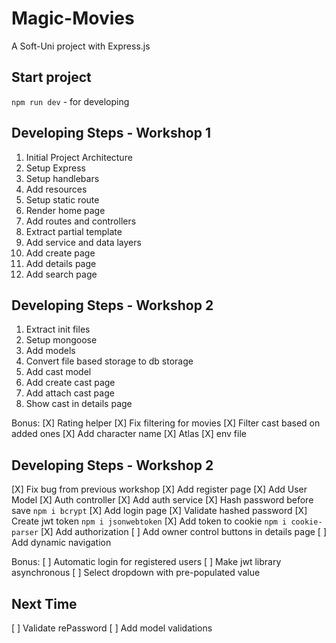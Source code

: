 # Magic-Movies
A Soft-Uni project with Express.js

## Start project
`npm run dev` - for developing

## Developing Steps - Workshop 1
1. Initial Project Architecture
2. Setup Express
3. Setup handlebars
4. Add resources
5. Setup static route
6. Render home page
7. Add routes and controllers
8. Extract partial template
9. Add service and data layers
10. Add create page
11. Add details page
12. Add search page

## Developing Steps - Workshop 2
1. Extract init files
2. Setup mongoose
3. Add models
4. Convert file based storage to db storage
5. Add cast model
6. Add create cast page
7. Add attach cast page
8. Show cast in details page

Bonus:
[X] Rating helper
[X] Fix filtering for movies
[X] Filter cast based on added ones
[X] Add character name
[X] Atlas
[X] env file

## Developing Steps - Workshop 2
[X] Fix bug from previous workshop
[X] Add register page 
    [X] Add User Model
    [X] Auth controller
    [X] Add auth service
[X] Hash password before save `npm i bcrypt`
[X] Add login page 
    [X] Validate hashed password
    [X] Create jwt token `npm i jsonwebtoken`
    [X] Add token to cookie `npm i cookie-parser`
[X] Add authorization
[ ] Add owner control buttons in details page
[ ] Add dynamic navigation

Bonus:
[ ] Automatic login for registered users
[ ] Make jwt library asynchronous
[ ] Select dropdown with pre-populated value

## Next Time
[ ] Validate rePassword
[ ] Add model validations
